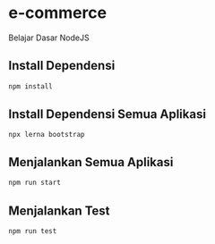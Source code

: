 # e-commerce
Belajar Dasar NodeJS

## Install Dependensi
```sh
npm install
```

## Install Dependensi Semua Aplikasi
```
npx lerna bootstrap
```

## Menjalankan Semua Aplikasi
```sh
npm run start
```

## Menjalankan Test
```sh
npm run test
```
